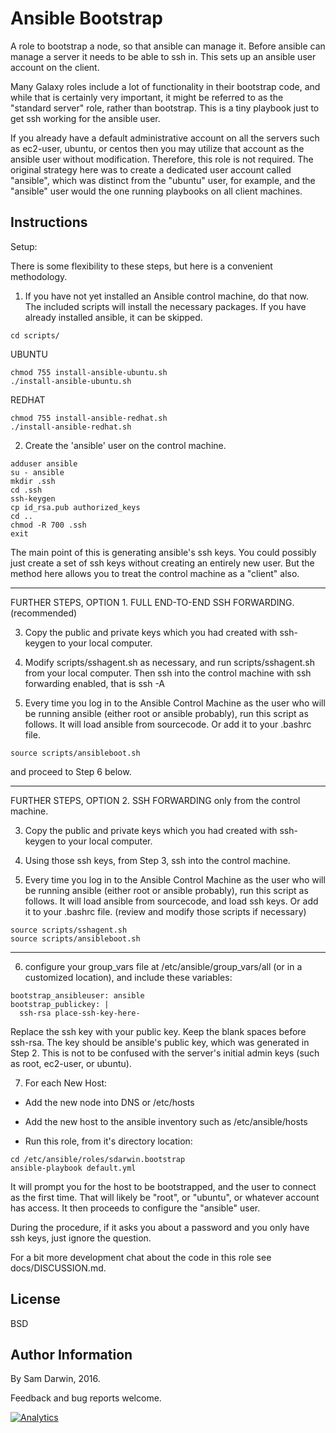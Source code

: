 Ansible Bootstrap
=========

A role to bootstrap a node, so that ansible can manage it. Before ansible can manage a server it needs to be able to ssh in. This sets up an ansible user account on the client.

Many Galaxy roles include a lot of functionality in their bootstrap code, and while that is certainly very important, it might be referred to as the "standard server" role, rather than bootstrap. This is a tiny playbook just to get ssh working for the ansible user. 

If you already have a default administrative account on all the servers such as ec2-user, ubuntu, or centos then you may utilize that account as the ansible user without modification. Therefore, this role is not required. The original strategy here was to create a dedicated user account called "ansible", which was distinct from the "ubuntu" user, for example, and the "ansible" user would the one running playbooks on all client machines.

Instructions
----------------

Setup:

There is some flexibility to these steps, but here is a convenient methodology.

1. If you have not yet installed an Ansible control machine, do that now. The included scripts will install the necessary packages. If you have already installed ansible, it can be skipped. 

```
cd scripts/
```
UBUNTU
```
chmod 755 install-ansible-ubuntu.sh
./install-ansible-ubuntu.sh
```
REDHAT
```
chmod 755 install-ansible-redhat.sh
./install-ansible-redhat.sh
```

2. Create the 'ansible' user on the control machine.

```
adduser ansible
su - ansible
mkdir .ssh
cd .ssh
ssh-keygen
cp id_rsa.pub authorized_keys
cd ..
chmod -R 700 .ssh
exit
```
The main point of this is generating ansible's ssh keys. You could possibly just create a set of ssh keys without creating an entirely new user. But the method here allows you to treat the control machine as a "client" also.

-----

FURTHER STEPS, OPTION 1. FULL END-TO-END SSH FORWARDING. (recommended)

3. Copy the public and private keys which you had created with ssh-keygen to your local computer.

4. Modify scripts/sshagent.sh as necessary, and run scripts/sshagent.sh from your local computer. Then ssh into the control machine with ssh forwarding enabled, that is ssh -A

5. Every time you log in to the Ansible Control Machine as the user who will be running ansible (either root or ansible probably), run this script as follows. It will load ansible from sourcecode. Or add it to your .bashrc file.

```
source scripts/ansibleboot.sh
```

and proceed to Step 6 below.

-----

FURTHER STEPS, OPTION 2. SSH FORWARDING only from the control machine.

3. Copy the public and private keys which you had created with ssh-keygen to your local computer.

4. Using those ssh keys, from Step 3, ssh into the control machine.

5. Every time you log in to the Ansible Control Machine as the user who will be running ansible (either root or ansible probably), run this script as follows. It will load ansible from sourcecode, and load ssh keys. Or add it to your .bashrc file. (review and modify those scripts if necessary)

```
source scripts/sshagent.sh
source scripts/ansibleboot.sh
```

-----

6. configure your group_vars file at /etc/ansible/group_vars/all (or in a customized location), and include these variables:

```
bootstrap_ansibleuser: ansible
bootstrap_publickey: |
  ssh-rsa place-ssh-key-here-
```
Replace the ssh key with your public key. Keep the blank spaces before ssh-rsa.
The key should be ansible's public key, which was generated in Step 2. This is not to be confused with the server's initial admin keys (such as root, ec2-user, or ubuntu). 

7. For each New Host:

- Add the new node into DNS or /etc/hosts

- Add the new host to the ansible inventory such as /etc/ansible/hosts

- Run this role, from it's directory location:
```
cd /etc/ansible/roles/sdarwin.bootstrap
ansible-playbook default.yml
```

It will prompt you for the host to be bootstrapped, and the user to connect as the first time. That will likely be "root", or "ubuntu", or whatever account has access. It then proceeds to configure the "ansible" user.

During the procedure, if it asks you about a password and you only have ssh keys, just ignore the question.

For a bit more development chat about the code in this role see docs/DISCUSSION.md.

License
-------

BSD

Author Information
------------------

By Sam Darwin, 2016.

Feedback and bug reports welcome.

[![Analytics](https://ga-beacon.appspot.com/UA-112361697-1/Ansible-Bootstrap)](https://github.com/igrigorik/ga-beacon)

